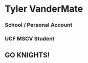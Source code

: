# Tyler VanderMate

### School / Personal Account
### UCF MSCV Student

## GO KNIGHTS!

<!---
SandysPappy/SandysPappy is a ✨ special ✨ repository because its `README.md` (this file) appears on your GitHub profile.
You can click the Preview link to take a look at your changes.
--->
